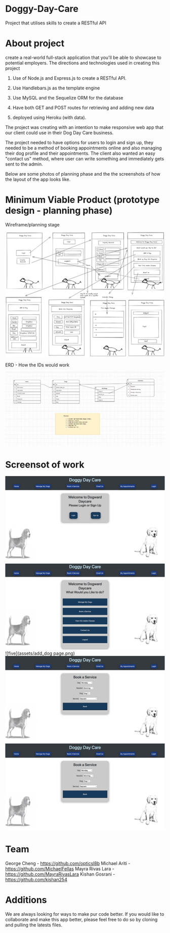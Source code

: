 # Doggy-Day-Care
Project that utilises skills to create a RESTful API

# About project

create a real-world full-stack application that you'll be able to showcase to potential employers. The directions and technologies used in creating this project

1. Use of Node.js and Express.js to create a  RESTful API.

2. Use Handlebars.js as the template engine

3. Use MySQL and the Sequelize ORM for the database

4. Have both GET and POST routes for retrieving and adding new data

5. deployed using Heroku (with data).

The project was creating with an intention to make responsive web app that our client could use in their Dog Day Care business.

The project needed to have options for users to login and sign up, they needed to be a method of booking appointments online and also managing their dog profile and their appointments. The client also wanted an easy "contact us" method, where user can write something and immediately gets sent to the admin.

Below are some photos of planning phase and the the screenshots of how the layout of the app looks like.

# Minimum Viable Product (prototype design - planning phase)

Wireframe/planning stage

![one](assets/wireframe.png)

ERD - How the IDs would work

![two](assets/ERD.png)

# Screensot of work

![three](assets/homepage.png)
![four](assets/dashboard_one.png)
![five](assets/add_dog page.png)
![six](assets/book_service.png)
![seven](assets/book_service.png)

# Team

George Cheng - https://github.com/opticsl8b
Michael Ariti - https://github.com/MichaelFellas
Mayra Rivas Lara - https://github.com/MayraRivasLara
Kishan Gosrani - https://github.com/kishan254


# Additions

We are always looking for ways to make pur code better. If you would like to collaborate and make this app better, please feel free to do so by cloning and pulling the latests files.